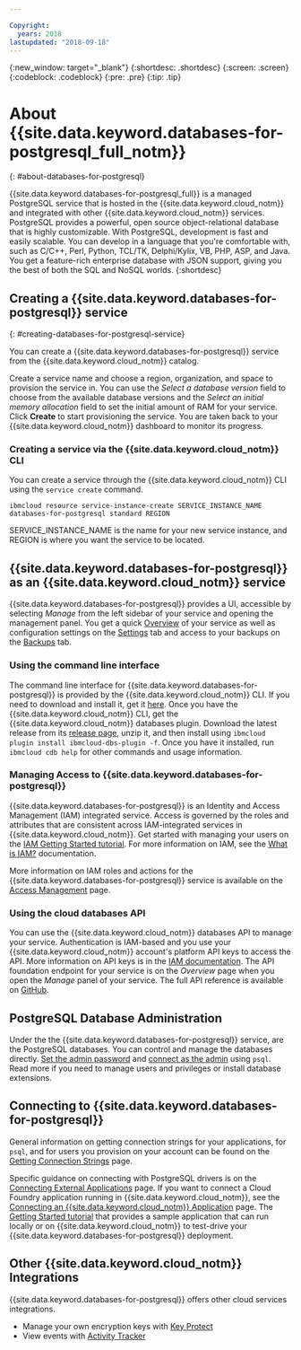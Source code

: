 ```yaml
---

Copyright:
  years: 2018
lastupdated: "2018-09-18"
---
```


{:new_window: target="_blank"}
{:shortdesc: .shortdesc}
{:screen: .screen}
{:codeblock: .codeblock}
{:pre: .pre}
{:tip: .tip}

# About {{site.data.keyword.databases-for-postgresql_full_notm}}
{: #about-databases-for-postgresql}

{{site.data.keyword.databases-for-postgresql_full}} is a managed PostgreSQL service that is hosted in the {{site.data.keyword.cloud_notm}} and integrated with other {{site.data.keyword.cloud_notm}} services. PostgreSQL provides a powerful, open source object-relational database that is highly customizable. With PostgreSQL, development is fast and easily scalable. You can develop in a language that you're comfortable with, such as C/C++, Perl, Python, TCL/TK, Delphi/Kylix, VB, PHP, ASP, and Java. You get a feature-rich enterprise database with JSON support, giving you the best of both the SQL and NoSQL worlds. 
{:shortdesc}

## Creating a {{site.data.keyword.databases-for-postgresql}} service
{: #creating-databases-for-postgresql-service}

You can create a {{site.data.keyword.databases-for-postgresql}} service from the {{site.data.keyword.cloud_notm}} catalog.

Create a service name and choose a region, organization, and space to provision the service in. You can use the _Select a database version_ field to choose from the available database versions and the _Select an initial memory allocation_ field to set the initial amount of RAM for your service. Click **Create** to start provisioning the service. You are taken back to your {{site.data.keyword.cloud_notm}} dashboard to monitor its progress.
 
### Creating a service via the {{site.data.keyword.cloud_notm}} CLI

You can create a service through the {{site.data.keyword.cloud_notm}} CLI using the `service create` command.
```
ibmcloud resource service-instance-create SERVICE_INSTANCE_NAME databases-for-postgresql standard REGION
```
SERVICE_INSTANCE_NAME is the name for your new service instance, and REGION is where you want the service to be located.

## {{site.data.keyword.databases-for-postgresql}} as an {{site.data.keyword.cloud_notm}} service

{{site.data.keyword.databases-for-postgresql}} provides a UI, accessible by selecting _Manage_ from the left sidebar of your service and opening the management panel. You get a quick [Overview](./dashboard-overview) of your service as well as configuration settings on the [Settings](./dashboard-settings.html) tab and access to your backups on the [Backups](./dashboard-backups.html) tab.

### Using the command line interface

The command line interface for {{site.data.keyword.databases-for-postgresql}} is provided by the {{site.data.keyword.cloud_notm}} CLI. If you need to download and install it, get it [here](https://console.{DomainName}/docs/cli/index.html#overview). Once you have the {{site.data.keyword.cloud_notm}} CLI, get the {{site.data.keyword.cloud_notm}} databases plugin. Download the latest release from its [release page](https://github.ibm.com/compose/ibmcloud-dbs-plugin/releases), unzip it, and then install using `ibmcloud plugin install ibmcloud-dbs-plugin -f`. Once you have it installed, run `ibmcloud cdb help` for other commands and usage information.

### Managing Access to {{site.data.keyword.databases-for-postgresql}}

{{site.data.keyword.databases-for-postgresql}} is an Identity and Access Management (IAM) integrated service. Access is governed by the roles and attributes that are consistent across IAM-integrated services in {{site.data.keyword.cloud_notm}}. Get started with managing your users on the [IAM Getting Started tutorial](https://console.{DomainName}/docs/iam/quickstart.html#getstarted). For more information on IAM, see the [What is IAM?](https://console.{DomainName}/docs/iam/index.html#iamoverview) documentation.

More information on IAM roles and actions for the {{site.data.keyword.databases-for-postgresql}} service is available on the [Access Management](./access-management.html) page.

### Using the cloud databases API

You can use the {{site.data.keyword.cloud_notm}} databases API to manage your service. Authentication is IAM-based and you use your {{site.data.keyword.cloud_notm}} account's platform API keys to access the API. More information on API keys is in the [IAM documentation](https://console.{DomainName}/docs/iam/apikeys.html#platform-api-keys). The API foundation endpoint for your service is on the _Overview_ page when you open the _Manage_ panel of your service. The full API reference is available on [GitHub](https://pages.github.ibm.com/compose/apidocs/).

## PostgreSQL Database Administration

Under the the {{site.data.keyword.databases-for-postgresql}} service, are the PostgreSQL databases. You can control and manage the databases directly. [Set the admin password](./admin-password.html) and [connect as the admin](./admin-connecting) using `psql`. Read more if you need to manage users and privileges or install database extensions.

## Connecting to {{site.data.keyword.databases-for-postgresql}}

General information on getting connection strings for your applications, for `psql`, and for users you provision on your account can be found on the [Getting Connection Strings](./using-connection-strings) page.

Specific guidance on connecting with PostgreSQL drivers is on the [Connecting External Applications](./connecting-external.html) page. If you want to connect a Cloud Foundry application running in {{site.data.keyword.cloud_notm}}, see the [Connecting an {{site.data.keyword.cloud_notm}} Application](./connecting-ibmcloud-app.html) page. The [Getting Started tutorial]() that provides a sample application that can run locally or on {{site.data.keyword.cloud_notm}} to test-drive your {{site.data.keyword.databases-for-postgresql}} deployment.

## Other {{site.data.keyword.cloud_notm}} Integrations

{{site.data.keyword.databases-for-postgresql}} offers other cloud services integrations. 
- Manage your own encryption keys with [Key Protect]()
- View events with [Activity Tracker]()









